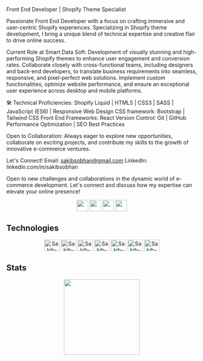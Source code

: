 Front End Developer | Shopify Theme Specialist

Passionate Front End Developer with a focus on crafting immersive and user-centric Shopify experiences. Specializing in Shopify theme development, I bring a unique blend of technical expertise and creative flair to drive online success.

Current Role at Smart Data Soft:
Development of visually stunning and high-performing Shopify themes to enhance user engagement and conversion rates.
Collaborate closely with cross-functional teams, including designers and back-end developers, to translate business requirements into seamless, responsive, and pixel-perfect web solutions.
Implement custom functionalities, optimize website performance, and ensure an exceptional user experience across desktop and mobile platforms.

🛠️ Technical Proficiencies:
Shopify Liquid | HTML5 | CSS3 | SASS | JavaScript (ES6) | Responsive Web Design
CSS framework: Bootstrap | Tailwind CSS
Front End Frameworks: React
Version Control: Git | GitHub
Performance Optimization | SEO Best Practices

Open to Collaboration:
Always eager to explore new opportunities, collaborate on exciting projects, and contribute my skills to the growth of innovative e-commerce ventures.

Let's Connect!
Email: sakibsobhan@gmail.com
LinkedIn: linkedin.com/in/sakibsobhan

Open to new challenges and collaborations in the dynamic world of e-commerce development. Let's connect and discuss how my expertise can elevate your online presence! 

<div align="center">
  <a href="https://twitter.com/sakibsobhan" target="_blank"> <img height="30" src="https://img.shields.io/badge/Twitter-%23333?style=for-the-badge&logo=twitter&logoColor=white" target="_blank"></a>
  <a href="https://www.linkedin.com/in/sakibsobhan/" target="_blank"> <img height="30" src="https://img.shields.io/badge/LinkedIn-%23333?style=for-the-badge&logo=linkedin&logoColor=white"   target="_blank"></a>
  <a href = "mailto:sakibsobhan@gmail.com"><img height="30" src="https://img.shields.io/badge/-Gmail-%23333?style=for-the-badge&logo=gmail&logoColor=white" target="_blank"></a>
  <a href = "https://dev.to/sakibsobhan"><img height="30" src="https://img.shields.io/badge/-Dev.to-%23333?style=for-the-badge&logo=devdotto&logoColor=white" target="_blank"></a> 
</div>

## Technologies
<div align="center">
  <img alt="Sakib-HTML" height="30" width="40" src="https://cdn.jsdelivr.net/gh/devicons/devicon/icons/html5/html5-original.svg" />
  <img alt="Sakib-CSS" height="30" width="40" src="https://cdn.jsdelivr.net/gh/devicons/devicon/icons/css3/css3-original.svg" />
  <img alt="Sakib-Js" height="30" width="40" src="https://cdn.jsdelivr.net/gh/devicons/devicon/icons/javascript/javascript-original.svg" />
  <img alt="Sakib-ReactJS" height="30" width="40" src="https://cdn.jsdelivr.net/gh/devicons/devicon/icons/react/react-original.svg" />
  <img alt="Sakib-GitHub" height="30" width="40" src="https://cdn.jsdelivr.net/gh/devicons/devicon/icons/github/github-original.svg" />
  <img alt="Sakib-Git" height="30" width="40" src="https://cdn.jsdelivr.net/gh/devicons/devicon/icons/git/git-original.svg" />
  <img alt="Sakib-Notion" height="30" width="40" src="https://cdn.jsdelivr.net/gh/devicons/devicon/icons/notion/notion-original.svg" />
</div>

## Stats


<div align="center">
  <img height="200em" src="https://github-readme-stats.vercel.app/api?username=sakibsobhansds&show_icons=true&theme=radical">
</div>
